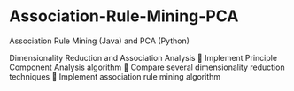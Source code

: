# Association-Rule-Mining-PCA
Association Rule Mining (Java) and PCA (Python)

Dimensionality Reduction and Association Analysis
 Implement Principle Component Analysis algorithm
 Compare several dimensionality reduction techniques
 Implement association rule mining algorithm
